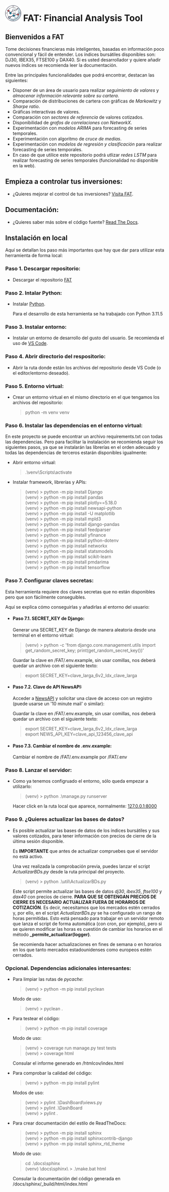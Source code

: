 # ![Financial Analysis](static/logo.png) FAT: Financial Analysis Tool 



## Bienvenidos a FAT

Tome decisiones financieras más inteligentes, basadas en información poco convencional y fácil de entender. Los índices bursátiles disponibles son: DJ30, IBEX35, FTSE100 y DAX40. Si es usted desarrollador y quiere añadir nuevos índices se recomienda leer la documentación.

Entre las principales funcionalidades que podrá encontrar, destacan las siguientes:

 - Disponer de un área de usuario para realizar _seguimiento de valores_ y _almacenar información relevante sobre su cartera_.
 - Comparación de distribuciones de cartera con gráficas de _Markowitz_ y _Sharpe ratio_.
 - Gráficas interactivas de valores. 
 - Comparación con _sectores de referencia_ de valores cotizados. 
 - Disponibilidad de _grafos de correlaciones con NetworkX_.
 - Experimentación con _modelos ARIMA_ para forecasting de series temporales.  
 - Experimentación con algoritmo de _cruce de medias_.
 - Experimentación con _modelos de regresión y clasificación_ para realizar forecasting de series temporales. 
 - En caso de que utilice este repositorio podrá utlizar _redes LSTM_ para realizar forecasting de series temporales (funcionalidad no disponible en la web). 


## Empieza a controlar tus inversiones:

- ¿Quieres mejorar el control de tus inversiones? [Visita FAT](http://takeiteasy.pythonanywhere.com/).

## Documentación:

- ¿Quieres saber más sobre el código fuente? [Read The Docs](https://fat.readthedocs.io/es/latest/).

## Instalación en local

Aquí se detallan los paso más importantes que hay que dar para utilizar esta herramienta de forma local:

### Paso 1. Descargar repositorio:

 - Descargar el repositorio [FAT](https://github.com/rmt0009alu/FAT)

 
### Paso 2. Intalar Python:

 - Instalar [Python](https://www.python.org/downloads/). 

   Para el desarrollo de esta herramienta se ha trabajado con Python 3.11.5


### Paso 3. Instalar entorno:

 - Instalar un entorno de desarrollo del gusto del usuario. Se recomienda el uso de [VS Code](https://code.visualstudio.com/download).


### Paso 4. Abrir directorio del respositorio:

 - Abrir la ruta donde están los archivos del repositorio desde VS Code (o el editor/entorno deseado).


### Paso 5. Entorno virtual:

 - Crear un entorno virtual en el mismo directorio en el que tengamos los archivos del repositorio:

   > python -m venv venv

### Paso 6. Instalar las dependencias en el entorno virtual:

En este proyecto se puede encontrar un archivo requirements.txt con todas las dependencias. Pero para facilitar la instalación se recomienda seguir los siguientes pasos, ya que se instalarán las librerías en el orden adecuado y todas las dependencias de terceros estarán disponibles igualmente:

- Abrir entorno virtual:

  > .\venv\Scripts\activate

- Instalar framework, librerías y APIs:

  > (venv) > python -m pip install Django<br>
  > (venv) > python -m pip install pandas<br>
  > (venv) > python -m pip install plotly==5.18.0<br>
  > (venv) > python -m pip install newsapi-python<br>
  > (venv) > python -m pip install -U matplotlib<br>
  > (venv) > python -m pip install mpld3<br>
  > (venv) > python -m pip install django-pandas<br>
  > (venv) > python -m pip install feedparser<br>
  > (venv) > python -m pip install yfinance<br>
  > (venv) > python -m pip install python-dotenv<br>
  > (venv) > python -m pip install networkx<br>
  > (venv) > python -m pip install statsmodels<br>
  > (venv) > python -m pip install scikit-learn<br>
  > (venv) > python -m pip install pmdarima<br>
  > (venv) > python -m pip install tensorflow

### Paso 7. Configurar claves secretas:

Esta herramienta requiere dos claves secretas que no están disponibles pero que son fácilmente conseguibles.

Aquí se explica cómo conseguirlas y añadirlas al entorno del usuario:

 - #### Paso 7.1. SECRET_KEY de Django:

   Generar una SECRET_KEY de Django de manera aleatoria desde una terminal en el entorno virtual:

   > (venv) > python -c 'from django.core.management.utils import get_random_secret_key; print(get_random_secret_key())'

   Guardar la clave en /FAT/.env.example, sin usar comillas, nos deberá quedar un archivo con el siguiente texto:

   > export SECRET_KEY=clave_larga_6v2_ldx_clave_larga

 - #### Paso 7.2. Clave de API NewsAPI:

   Acceder a [NewsAPI](https://newsapi.org/) y solicitar una clave de acceso con un registro (puede usarse un '10 minute mail' o similar):

   Guardar la clave en /FAT/.env.example, sin usar comillas, nos deberá quedar un archivo con el siguiente texto:

   > export SECRET_KEY=clave_larga_6v2_ldx_clave_larga<br>
   > export NEWS_API_KEY=clave_api_123456_clave_api

 - #### Paso 7.3. Cambiar el nombre de .env.example:

   Cambiar el nombre de /FAT/.env.example por /FAT/.env


### Paso 8. Lanzar el servidor:

- Como ya tenemos configruado el entorno, sólo queda empezar a utilizarlo:

  > (venv) > python .\manage.py runserver

  Hacer click en la ruta local que aparece, normalmente: [127.0.0.1:8000](http://127.0.0.1:8000/)


### Paso 9. ¿Quieres actualizar las bases de datos?

 - Es posible actualizar las bases de datos de los índices bursátiles y sus valores cotizados, 
   para tener información con precios de cierre de la última sesión disponible. 

   Es **IMPORTANTE** que antes de actualizar compruebes que el servidor no está activo. 

   Una vez realizada la comprobación previa, puedes lanzar el script _ActualizarBDs.py_
   desde la ruta principal del proyecto. 

   > (venv) > python .\util\ActualizarBDs.py
   
   Este script permite actualizar las bases de datos _dj30_, _ibex35_, _ftse100_ y _dax40_ con precios 
   de cierre. **PARA QUE SE OBTENGAN PRECIOS DE CIERRE ES NECESARIO ACTUALIZAR FUERA DE HORARIOS DE COTIZACIÓN**. 
   Es decir, necesitamos que los mercados estén cerrados y, por ello, en el script
   _ActualizarBDs.py_ se ha configurado un rango de horas permitidas. Esto está pensado para 
   trabajar en un servidor remoto que lanza el script de forma automática (con cron, por ejemplo), pero
   si se quieren modificar las horas es cuestión de cambiar los horarios en el 
   método **_permite_actualizar(logger)**.

   Se recomienda hacer actualizaciones en fines de semana o en horarios en los que tanto mercados 
   estadounidenses como europeos estén cerrados. 


### Opcional. Dependencias adicionales interesantes:

  - Para limpiar las rutas de _pycache_:

    > (venv) > python -m pip install pyclean
  
    Modo de uso:
  
    > (venv) > pyclean .


  - Para testear el código:

    > (venv) > python -m pip install coverage

    Modo de uso:

    > (venv) > coverage run manage.py test tests<br>
    > (venv) > coverage html
    
    Consular el informe generado en /htmlcov/index.html


  - Para comprobar la calidad del código:

    > (venv) > python -m pip install pylint
  
    Modos de uso:
  
    > (venv) > pylint .\DashBoard\views.py<br>
    > (venv) > pylint .\DashBoard<br>
    > (venv) > pylint .<br>


  - Para crear documentación del estilo de ReadTheDocs:

    > (venv) > python -m pip install sphinx<br>
    > (venv) > python -m pip install sphinxcontrib-django<br>
    > (venv) > python -m pip install sphinx_rtd_theme<br>

    Modo de uso:
    
    > cd .\docs\sphinx\
    > (venv) \docs\sphinx\ > .\make.bat html

    Consular la documentación del código generada en /docs/sphinx/_build/html/index.html